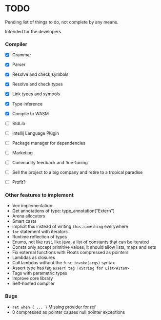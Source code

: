 # TODO

Pending list of things to do, not complete by any means.

Intended for the developers

### Compiler

- [x] Grammar
- [x] Parser
- [x] Resolve and check symbols
- [x] Resolve and check types
- [x] Link types and symbols
- [x] Type inference
- [x] Compile to WASM
- [ ] StdLib
- [ ] Intellij Language Plugin
- [ ] Package manager for dependencies
- [ ] Marketing
- [ ] Community feedback and fine-tuning
- [ ] Sell the project to a big company and retire to a tropical paradise
- [ ] Profit?


### Other features to implement
- Vec implementation
- Get annotations of type: type_annotation<Box>("Extern")
- Arena allocators
- Smart casts
- implicit this instead of writing `this.something` everywhere
- `for` statement with iterators
- Runtime reflection of types
- Enums, not like rust, like java, a list of constants that can be iterated
- Consts only accept primitive values, it should allow lists, maps and sets
- Fix external functions with Floats compressed as pointers
- Lambdas as closures
- Call lambdas without the `func.invoke(args)` syntax
- Assert type has tag `assert tag ToString for List<#Item>`
- Tags with parametric types
- Improve core library
- Self-hosted compiler

### Bugs
- `ret when { ... }` Missing provider for ref
- 0 compressed as pointer causes null pointer exceptions